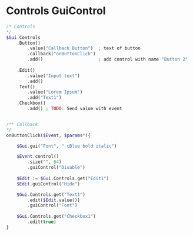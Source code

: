   # Controls GuiControl  ``` php
/* Controls*/$Gui.Controls	.Button()		.value("Callback Button")  ; text of button		.callback("onButtonClick")		.add()                     ; add control with name "Button 2"			.Edit()		.value("Input text")		.add()	.Text()		.value("Lorem Ipsum")		.add("Text1")	.Checkbox()		.add() ; TODO: Send value with event/** Callback*/onButtonClick($Event, $params*){	$Gui.gui("Font", " cBlue bold italic")	$Event.control()		.size("", 64)		.guiControl("Disable")						$Edit := $Gui.Controls.get("Edit1")	$Edit.guiControl("Hide")	$Gui.Controls.get("Text1")		.edit($Edit.value())		.guiControl("Font")				$Gui.Controls.get("Checkbox1")		.edit(true)}
```    